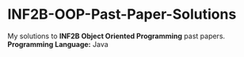 # INF2B-OOP-Past-Paper-Solutions
My solutions to **INF2B Object Oriented Programming** past papers. <br /> 
**Programming Language:** Java
